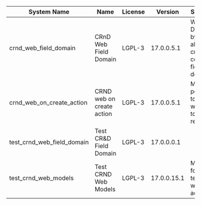 | System Name | Name | License | Version | Summary | Price |
|---|---|---|---|---|---|
| crnd_web_field_domain | CRnD Web Field Domain | LGPL-3 | 17.0.0.5.1 | Web Field Domain by CRnD allows create computed field domains. |  |
| crnd_web_on_create_action | CRND web on create action | LGPL-3 | 17.0.0.5.1 | Make it possible to use wizards to create records |  |
| test_crnd_web_field_domain | Test CR&D Field Domain | LGPL-3 | 17.0.0.0.1 |  |  |
| test_crnd_web_models | Test CRND Web Models | LGPL-3 | 17.0.0.15.1 | Module for testing web addons. |  |

